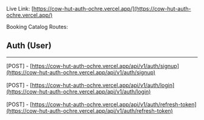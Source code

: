 Live Link: [https://cow-hut-auth-ochre.vercel.app/](https://cow-hut-auth-ochre.vercel.app/)

Booking Catalog Routes:

## Auth (User)
<hr />

[POST] - [https://cow-hut-auth-ochre.vercel.app/api/v1/auth/signup](https://cow-hut-auth-ochre.vercel.app/api/v1/auth/signup) <br /> <br />
[POST] - [https://cow-hut-auth-ochre.vercel.app/api/v1/auth/login](https://cow-hut-auth-ochre.vercel.app/api/v1/auth/login) <br /> <br />
[POST] - [https://cow-hut-auth-ochre.vercel.app/api/v1/auth/refresh-token](https://cow-hut-auth-ochre.vercel.app/api/v1/auth/refresh-token) <br /> <br />
